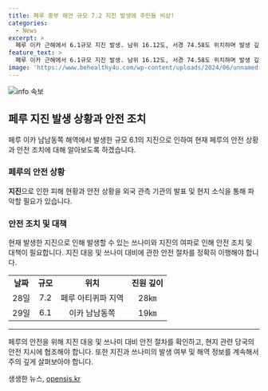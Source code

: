 ```yaml
---
title: 페루 중부 해안 규모 7.2 지진 발생에 주민들 비상!
categories:
  - News
excerpt: >
  페루 이카 근해에서 6.1규모 지진 발생. 남위 16.12도, 서경 74.58도 위치하며 발생 깊이는 19km. 전날 규모 7.2 지진도 발생하여 쓰나미 경보 발령. 
feature_text: >
  페루 이카 근해에서 6.1규모 지진 발생. 남위 16.12도, 서경 74.58도 위치하며 발생 깊이는 19km. 전날 규모 7.2 지진도 발생하여 쓰나미 경보 발령. 
image: 'https://www.behealthy4u.com/wp-content/uploads/2024/06/unnamed-file.png'
---
```


<p><img src="https://www.behealthy4u.com/wp-content/uploads/2024/06/unnamed-file.png" alt="info 속보" /></p>

<h2 data-ke-size="size26">페루 지진 발생 상황과 안전 조치</h2>

<p data-ke-size="size16">페루 이카 남남동쪽 해역에서 발생한 규모 6.1의 지진으로 인하여 현재 페루의 안전 상황과 안전 조치에 대해 알아보도록 하겠습니다.</p>

<h3>페루의 안전 상황</h3>

<p data-ke-size="size16"><b>지진</b>으로 인한 피해 현황과 안전 상황을 외국 관측 기관의 발표 및 현지 소식을 통해 파악할 필요가 있습니다.</p>

<h3>안전 조치 및 대책</h3>

<p data-ke-size="size16">현재 발생한 지진으로 인해 발생할 수 있는 쓰나미와 지진의 여파로 인해 안전 조치 및 대책이 필요합니다. 지진 대응 및 쓰나미 대비에 관한 안전 절차를 정확히 이행해야 합니다.</p>

<table>
    <tr>
        <td style="text-align: center; height: 17px;"><b>날짜</b></td>
        <td style="text-align: center; height: 17px;"><b>규모</b></td>
        <td style="text-align: center; height: 17px;"><b>위치</b></td>
        <td style="text-align: center; height: 17px;"><b>진원 깊이</b></td>
    </tr>
  <tr>
    <td style="text-align: center;">28일</td>
    <td style="text-align: center;">7.2</td>
    <td style="text-align: center;">페루 아티퀴파 지역</td>
    <td style="text-align: center;">28㎞</td>
  </tr>
  <tr>
    <td style="text-align: center;">29일</td>
    <td style="text-align: center;">6.1</td>
    <td style="text-align: center;">이카 남남동쪽</td>
    <td style="text-align: center;">19㎞</td>
  </tr>
</table>

<hr>

<p data-ke-size="size16">페루의 안전을 위해 지진 대응 및 쓰나미 대비 안전 절차를 확인하고, 현지 관련 당국의 안전 지시에 협조해야 합니다. 또한 지진과 쓰나미의 발생 여부 및 해역 정보를 계속해서 주의 깊게 살펴보아야 합니다. </p>
생생한 뉴스, <a href="https://opensis.kr" rel="dofollow">opensis.kr</a>



